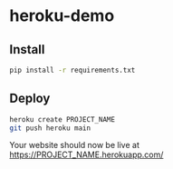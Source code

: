 # heroku-demo

## Install

```bash
pip install -r requirements.txt
```

## Deploy

```bash
heroku create PROJECT_NAME
git push heroku main
```

Your website should now be live at https://PROJECT_NAME.herokuapp.com/